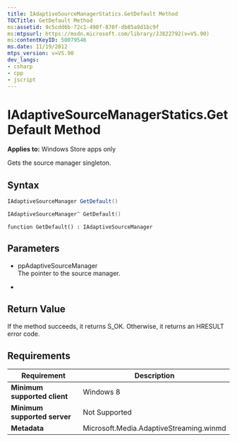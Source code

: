 ```yaml
---
title: IAdaptiveSourceManagerStatics.GetDefault Method
TOCTitle: GetDefault Method
ms:assetid: 9c5cdd6b-72c1-490f-870f-db85a9d1bc9f
ms:mtpsurl: https://msdn.microsoft.com/library/JJ822792(v=VS.90)
ms:contentKeyID: 50079546
ms.date: 11/19/2012
mtps_version: v=VS.90
dev_langs:
- csharp
- cpp
- jscript
---
```


# IAdaptiveSourceManagerStatics.GetDefault Method

**Applies to:** Windows Store apps only

Gets the source manager singleton.

## Syntax

```csharp
IAdaptiveSourceManager GetDefault()
```

```cpp
IAdaptiveSourceManager^ GetDefault()
```

```jscript
function GetDefault() : IAdaptiveSourceManager
```

## Parameters

  - ppAdaptiveSourceManager  
    The pointer to the source manager.

  -  

## Return Value

If the method succeeds, it returns S\_OK. Otherwise, it returns an HRESULT error code.

## Requirements

|Requirement|Description|
|--- |--- |
|**Minimum supported client**|Windows 8|
|**Minimum supported server**|Not Supported|
|**Metadata**|Microsoft.Media.AdaptiveStreaming.winmd|
